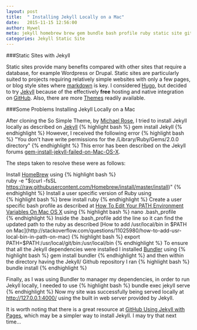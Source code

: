 ```yaml
---
layout: post
title:  " Installing Jekyll Locally on a Mac"
date:   2015-11-15 12:56:00
author: Hywel
meta: jekyll homebrew brew gem bundle bash profile ruby static site github
categories: Jekyll Static Site
---
```

###Static Sites with Jekyll  

Static sites provide many benefits compared with other sites that require a database, for example Wordpress or Drupal.  Static sites are particularly suited to projects requiring relatively simple websites with only a few pages, or blog style sites where [markdown](https://help.github.com/articles/markdown-basics/) is key.  I considered [Hugo](https://gohugo.io/), but decided to try [Jekyll](http://jekyllrb.com/) because of the effectively **free** hosting and native integration on [GitHub](http://jgithub.com/).  Also, there are more [Themes](http://jekyllthemes.org/) readily available.

###Some Problems Installing Jekyll Locally on a Mac

After cloning the So Simple Theme, by [Michael Rose](http://mademistakes.com), I tried to install Jekyll locally as described on [Jekyll](http://jekyllrb.com/)
{% highlight bash %}
gem install Jekyll
{% endhighlight %}
However, I received the following error
{% highlight bash %}
"You don't have write permissions for the /Library/Ruby/Gems/2.0.0 directory"
{% endhighlight %}
This error has been described on the Jekyll forums [gem-install-jekyll-failed-on-Mac-OS-X](https://github.com/jekyll/jekyll/issues/3984).

The steps taken to resolve these were as follows:

Install [HomeBrew](http://brew.sh/) using
{% highlight bash %}  
ruby -e "$(curl -fsSL https://raw.githubusercontent.com/Homebrew/install/master/install)"
{% endhighlight %}
Install a user specific version of Ruby using  
{% highlight bash %}
brew install ruby
{% endhighlight %}
Create a user specific bash profile as described at [How To Edit Your PATH Environment Variables On Mac OS X](http://hathaway.cc/post/69201163472/how-to-edit-your-path-environment-variables-on-mac) using
{% highlight bash %}
nano .bash_profile  
{% endhighlight %}
Inside the .bash_profile add the line so it can find the updated path to the ruby as described [How to add /usr/local/bin in $PATH on Mac](http://stackoverflow.com/questions/11025980/how-to-add-usr-local-bin-in-path-on-mac)
{% highlight bash %}
export PATH=$PATH:/usr/local/git/bin:/usr/local/bin
{% endhighlight %}
To ensure that all the Jekyll dependencies were installed I installed [Bundler](http://bundler.io/) using
{% highlight bash %}
gem install bundler
{% endhighlight %}
and then  within the directory having the Jekyll/ Github repository I ran
{% highlight bash %}
bundle install
{% endhighlight %}

Finally, as I was using Bundler to manager my dependencies, in order to run Jekyll locally, I needed to use
{% highlight bash %}
bundle exec jekyll serve
{% endhighlight %}
Now my site was successfully being served locally  at http://127.0.0.1:4000/ using the built in web server provided by Jekyll.

It is worth noting that there is a great resource at [GitHub Using Jekyll with Pages](https://help.github.com/articles/using-jekyll-with-pages/), which may be a simpler way to install Jekyll.  I may try that next time...

